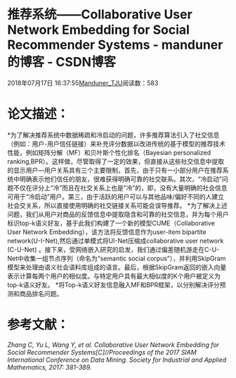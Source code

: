 
# 推荐系统——Collaborative User Network Embedding for Social Recommender Systems - manduner的博客 - CSDN博客


2018年07月17日 16:37:55[Manduner_TJU](https://me.csdn.net/manduner)阅读数：583


# 论文描述：
*为了解决推荐系统中数据稀疏和冷启动的问题，许多推荐算法引入了社交信息（例如：用户-用户信任链接）来补充评分数据以改进传统的基于模型的推荐技术性能，例如矩阵分解（MF）和贝叶斯个性化排名（Bayesian personalized ranking,BPR）。这样做，尽管取得了一定的效果，但直接从这些社交信息中提取的显示用户—用户关系具有三个主要限制，首先，由于只有一小部分用户在推荐系统中明确表示他们信任的朋友，很难获得明确可靠的社交联系。其次，“冷启动”问题不仅在评分上“冷”而且在社交关系上也是“冷”的，即，没有大量明确的社会信息可用于“冷启动”用户。第三，由于活跃的用户可以与其他品味/偏好不同的人建立社会交关系，所以直接使用明确的社交链接关系可能会误导推荐。
*为了解决上述问题，我们从用户对商品的反馈信息中提取隐含和可靠的社交信息，并为每个用户标识top-k语义好友，基于此我们构建了一个新的模型CUME（Collaborative User Network Embedding），该方法将反馈信息作为user-item bipartite network(U-I-Net),然后通过单模式将UI-Net压缩成collaborative user network (C-U-Net) 。接下来，受网络嵌入研究的启发，我们通过偏差随机游走在C-U-Net中收集一组节点序列（命名为“semantic social corpus”），并利用SkipGram模型来处理由语义社会语料库组成的语言。最后，根据SkipGram返回的嵌入向量表示计算每两个用户的相似度。与特定用户具有最大相似度的K个用户被定义为top-k语义好友。
*将Top-k语义好友信息融入MF和BPR框架，以分别解决评分预测和商品排名问题。

# 参考文献：
*Zhang C, Yu L, Wang Y, et al. Collaborative User Network Embedding for Social Recommender Systems[C]//Proceedings of the 2017 SIAM International Conference on Data Mining. Society for Industrial and Applied Mathematics, 2017: 381-389.*

